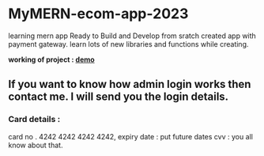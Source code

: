 # MyMERN-ecom-app-2023

learning mern app 
Ready to Build and Develop from sratch
created app with payment gateway. learn lots of new libraries and functions while creating. 


**working of project : [demo](https://mymern-ecom-app-2023.onrender.com/)**
## If you want to know how admin login works then contact me. I will send you the login details.

### Card details :
card no . 4242 4242 4242 4242,
expiry date : put future dates
cvv : you all know about that.
